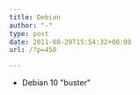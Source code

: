 ```yaml
---
title: Debian
author: "-"
type: post
date: 2011-08-20T15:54:32+00:00
url: /?p=458

---
```


- Debian 10 "buster"
